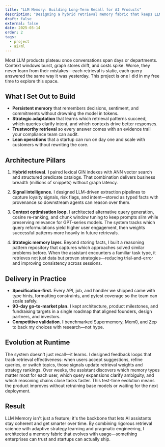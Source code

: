 ```yaml
---
title: "LLM Memory: Building Long-Term Recall for AI Products"
description: "Designing a hybrid retrieval memory fabric that keeps LLM assistants accurate, explainable, and affordable for enterprise workloads."
draft: false
external: false
date: 2025-05-14
order: 2
tags:
  - project
  - ai/ml
---
```


Most LLM products plateau once conversations span days or departments. Context windows burst, graph stores drift, and costs spike. Worse, they never learn from their mistakes—each retrieval is static, each query answered the same way it was yesterday. This project is one I did in my free time to explore this space.

## What I Set Out to Build

- **Persistent memory** that remembers decisions, sentiment, and commitments without drowning the model in tokens.
- **Strategic adaptation** that learns which retrieval patterns succeed, which queries clarify intent, and which contexts drive better responses.
- **Trustworthy retrieval** so every answer comes with an evidence trail your compliance team can audit.
- **Lean operations** that a startup can run on day one and scale with customers without rewriting the core.

## Architecture Pillars

1. **Hybrid retrieval.** I paired lexical GIN indexes with ANN vector search and structured predicate catalogs. That combination delivers business breadth (millions of snippets) without graph latency.

2. **Signal intelligence.** I designed LLM-driven extraction pipelines to capture loyalty signals, risk flags, and intent—stored as typed facts with provenance so downstream agents can reason over them.

3. **Context optimisation loop.** I architected alternative query generation, cosine re-ranking, and chunk window tuning to keep prompts slim while preserving relevance for GPT-series models. The system tracks which query reformulations yield higher user engagement, then weights successful patterns more heavily in future retrievals.

4. **Strategic memory layer.** Beyond storing facts, I built a reasoning pattern repository that captures which approaches solved similar problems before. When the assistant encounters a familiar task type, it retrieves not just data but proven strategies—reducing trial-and-error and improving consistency across sessions.

## Delivery in Practice

- **Specification-first.** Every API, job, and handler we shipped came with type hints, formatting constraints, and pytest coverage so the team can scale safely.
- **90-day go-to-market plan.** I kept architecture, product milestones, and fundraising targets in a single roadmap that aligned founders, design partners, and investors.
- **Competitive validation.** I benchmarked Supermemory, Mem0, and Zep to back my choices with research—not hype.

## Evolution at Runtime

The system doesn't just recall—it learns. I designed feedback loops that track retrieval effectiveness: when users accept suggestions, refine queries, or switch topics, those signals update retrieval weights and strategy rankings. Over weeks, the assistant discovers which memory types matter most for each user, which query expansions clarify ambiguity, and which reasoning chains close tasks faster. This test-time evolution means the product improves without retraining base models or waiting for the next deployment.

## Result

LLM Memory isn't just a feature; it's the backbone that lets AI assistants stay coherent and get smarter over time. By combining rigorous retrieval science with adaptive strategy learning and pragmatic engineering, I architected a memory fabric that evolves with usage—something enterprises can trust and startups can actually ship.
